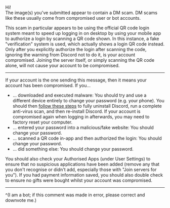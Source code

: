 Hi!  
The image(s) you've submitted appear to contain a DM scam. DM scams like these usually come from compromised user or bot accounts.   

This scam in particular appears to be using the official QR code login system meant to speed up logging in on desktop by using your mobile app to authorize a login by scanning a QR code shown. In this instance, a fake "verification" system is used, which actually shows a login QR code instead. Only after you explicitly authorize the login after scanning the code, ignoring the warning from Discord not to do it, is your account compromised. Joining the server itself, or simply scanning the QR code alone, will not cause your account to be compromised.

- - -

If your account is the one sending this message, then it means your account has been compromised. If you...

- ... downloaded and executed malware: You should try and use a different device entirely to change your password (e.g. your phone). You should then [follow these steps](https://support.discord.com/hc/articles/115004307527--Windows-Corrupt-Installation) to fully uninstall Discord, run a complete anti-virus scan, and then re-install Discord. If your account is compromised again when logging in afterwards, you may need to factory reset your computer.
- ... entered your password into a malicious/fake website: You should change your password. 
- ... scanned a QR code in-app and then authorized the login: You should change your password.
- ... did something else: You should change your password.

You should also check your Authorised Apps (under User Settings) to ensure that no suspicious applications have been added (remove any that you don't recognise or didn't add, especially those with "Join servers for you"). If you had payment information saved, you should also double check to ensure no gifts were bought whilst your account was compromised.

- - -

^(I am a bot; if this comment was made in error, please correct and downvote me.)